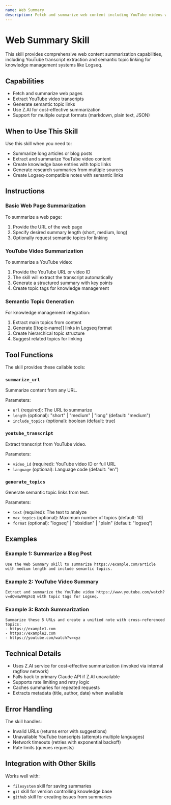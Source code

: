 ```yaml
---
name: Web Summary
description: Fetch and summarize web content including YouTube videos with semantic topic links for Logseq
---
```


# Web Summary Skill

This skill provides comprehensive web content summarization capabilities, including YouTube transcript extraction and semantic topic linking for knowledge management systems like Logseq.

## Capabilities

- Fetch and summarize web pages
- Extract YouTube video transcripts
- Generate semantic topic links
- Use Z.AI for cost-effective summarization
- Support for multiple output formats (markdown, plain text, JSON)

## When to Use This Skill

Use this skill when you need to:
- Summarize long articles or blog posts
- Extract and summarize YouTube video content
- Create knowledge base entries with topic links
- Generate research summaries from multiple sources
- Create Logseq-compatible notes with semantic links

## Instructions

### Basic Web Page Summarization

To summarize a web page:
1. Provide the URL of the web page
2. Specify desired summary length (short, medium, long)
3. Optionally request semantic topics for linking

### YouTube Video Summarization

To summarize a YouTube video:
1. Provide the YouTube URL or video ID
2. The skill will extract the transcript automatically
3. Generate a structured summary with key points
4. Create topic tags for knowledge management

### Semantic Topic Generation

For knowledge management integration:
1. Extract main topics from content
2. Generate [[topic-name]] links in Logseq format
3. Create hierarchical topic structure
4. Suggest related topics for linking

## Tool Functions

The skill provides these callable tools:

### `summarize_url`
Summarize content from any URL.

Parameters:
- `url` (required): The URL to summarize
- `length` (optional): "short" | "medium" | "long" (default: "medium")
- `include_topics` (optional): boolean (default: true)

### `youtube_transcript`
Extract transcript from YouTube video.

Parameters:
- `video_id` (required): YouTube video ID or full URL
- `language` (optional): Language code (default: "en")

### `generate_topics`
Generate semantic topic links from text.

Parameters:
- `text` (required): The text to analyze
- `max_topics` (optional): Maximum number of topics (default: 10)
- `format` (optional): "logseq" | "obsidian" | "plain" (default: "logseq")

## Examples

### Example 1: Summarize a Blog Post
```
Use the Web Summary skill to summarize https://example.com/article with medium length and include semantic topics.
```

### Example 2: YouTube Video Summary
```
Extract and summarize the YouTube video https://www.youtube.com/watch?v=dQw4w9WgXcQ with topic tags for Logseq.
```

### Example 3: Batch Summarization
```
Summarize these 5 URLs and create a unified note with cross-referenced topics:
- https://example1.com
- https://example2.com
- https://youtube.com/watch?v=xyz
```

## Technical Details

- Uses Z.AI service for cost-effective summarization (invoked via internal ragflow network)
- Falls back to primary Claude API if Z.AI unavailable
- Supports rate limiting and retry logic
- Caches summaries for repeated requests
- Extracts metadata (title, author, date) when available

## Error Handling

The skill handles:
- Invalid URLs (returns error with suggestions)
- Unavailable YouTube transcripts (attempts multiple languages)
- Network timeouts (retries with exponential backoff)
- Rate limits (queues requests)

## Integration with Other Skills

Works well with:
- `filesystem` skill for saving summaries
- `git` skill for version controlling knowledge base
- `github` skill for creating issues from summaries
